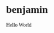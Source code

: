 # benjamin
<!DOCTYPE html>
<head>
<style>
body{
font-family:Cursive;
}
</style>
</head>
<body>
Hello World
</body>
</html>
